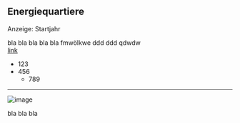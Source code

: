 ## Energiequartiere

Anzeige: Startjahr

bla bla bla bla bla fmwölkwe
ddd   ddd qdwdw  
[link](https://www.google.com)

  * 123
  * 456
    * 789

<hr>

![image](/images/testing.jpg)  


bla bla bla

